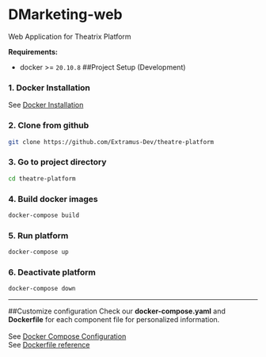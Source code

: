 # DMarketing-web
Web Application for Theatrix Platform

**Requirements:**
- docker >= `20.10.8`
##Project Setup (Development)
### 1. Docker Installation
See [Docker Installation](https://docs.docker.com/engine/install/ubuntu/)
### 2. Clone from github
```bash
git clone https://github.com/Extramus-Dev/theatre-platform
```
### 3. Go to project directory
```bash
cd theatre-platform
```
### 4. Build docker images
```bash
docker-compose build
```
### 5. Run platform
```bash
docker-compose up
```
### 6. Deactivate platform
```bash
docker-compose down
```
<hr>

##Customize configuration
Check our **docker-compose.yaml** and **Dockerfile** for each component file for personalized information. <br><br>
See [Docker Compose Configuration](https://docs.docker.com/compose/compose-file/) <br> 
See [Dockerfile reference](https://docs.docker.com/engine/reference/builder/)
